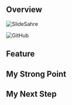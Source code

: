 ## Overview

<top image>

![SlideSahre]()

![GitHub]()


## Feature

## My Strong Point

## My Next Step


